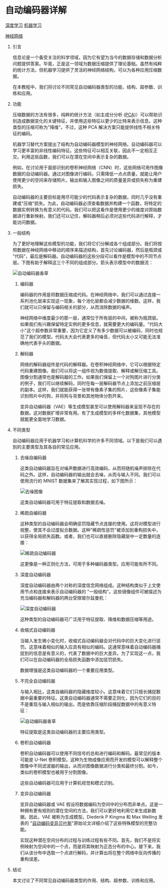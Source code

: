 # 自动编码器详解

[深度学习](https://www.baeldung.com/cs/category/ai/deep-learning) [机器学习](https://www.baeldung.com/cs/category/ai/ml)

[神经网络](https://www.baeldung.com/cs/tag/neural-networks)

1. 引言

    信息论是一个备受关注的科学领域，因为它有望为当今的数据存储和数据分析问题提供答案。毕竟，正是这一领域为数据压缩提供了理论基础。虽然有纯粹的统计方法，但机器学习提供了灵活的神经网络结构，可以为各种应用压缩数据。

    在本教程中，我们将讨论不同常见自动编码器类型的功能、结构、超参数、训练和应用。

2. 功能

    压缩数据的方法有很多，纯粹的统计方法（如主成分分析 ([PCA](https://www.baeldung.com/cs/principal-component-analysis))）可以帮助识别造成数据变化的关键特征，并使用这些特征以更少的比特来表示信息。这种类型的压缩可称为"降维"。不过，这种 PCA 解决方案只能提供线性不相关特征的编码。

    机器学习替代方案提出了结构为自动编码器模型的神经网络。自动编码器可以学习更丰富的非线性编码特征。这些特征可以相互关联，因此不一定相互正交。利用这些函数，我们可以在潜在空间中表示复杂的数据。

    例如，在讨论用于面部识别的卷积神经网络（CNN）时，这些网络可用作图像数据的自动编码器。通过对图像进行编码，只需降低一点点质量，就能让用户使用更少的空间来存储照片。输出和输入图像之间的质量差异或损失称为重建损失。

    自动编码器的主要目标是用尽可能少的代码表示复杂的数据，同时几乎没有重建或"压缩"损失。为此，自动编码器必须查看数据并构建一个函数，将特定的数据实例转换为有意义的代码。我们可以把这看作是使用更少的维度对原始数据进行重新映射。我们还可以记住，解码器稍后必须对这些代码进行解释，才能访问数据。

3. 一般结构

    为了更好地理解这些模型的功能，我们将它们分解成各个组成部分。我们将按照数据在神经网络中移动的顺序来描述结构，首先讨论编码器，然后是瓶颈或 "代码"，最后是解码器。自动编码器的这些分段可以看作是模型中的不同节点层。下图有助于解释这三个不同的组成部分。箭头表示模型中的数据流：

    ![自动编码器香草](pic/Autoencoder-Vanilla.webp)

    1. 编码器

        编码器的作用是将数据压缩成代码。在神经网络中，我们可以通过连接一系列池化层来实现这一现象，每个池化层都会减少数据的维数。这样，我们就可以只保留与编码相关的部分，从而消除数据的噪声。

        神经网络中维度最少的那一层，通常位于所有层的中间，被称为瓶颈层。如果我们有兴趣保留特定实例的更多信息，就需要更大的编码量。"代码大小"这个超参数非常重要，因为它定义了有多少数据可以被编码，同时也规范了我们的模型。代码太大会代表更多的噪音，但代码太小又可能无法准确地代表手头的数据。

    2. 解码器

        网络的解码器组件是代码的解释器。在卷积神经网络中，它可以根据特定代码重建图像。我们可以将这一组件视为数值提取、解释或解压缩工具。图像分割通常也是解码器的工作。如果我们保留上一个对狗图片进行分类的例子，我们可以继续解码，同时在每一层解码器节点上添加之前压缩层的副本。这样，我们就能获得一张带有像素子集的照片，这些像素子集能识别照片中的狗，并将狗与背景和其他物体分割开来。

        变异自动编码器（VAE）等生成模型甚至可以使用解码器来呈现不存在的数据。这对数据扩增非常有用。有了生成模型的多样化数据集，其他模型就能更全面地学习数据。

4. 不同类型

    自动编码器应用于机器学习和计算机科学的许多不同领域。以下是我们可以遇到的主要类型及其各自的常见应用。

    1. 去噪自编码器

        这类自动编码器旨在对噪声数据进行高效编码，从而将随机噪声排除在代码之外。这样，自动编码器的输出就会去噪，从而与输入不同。我们可以使用流行的 MNIST 数据集来了解其实现过程，如下图所示：

        ![去噪图像](pic/denoising-image.jpg)

        这类自动编码器可用于特征提取和数据去噪。

    2. 稀疏自编码器

        这种类型的自动编码器会明确惩罚隐藏节点连接的使用。这将对模型进行规整，使其不会过度拟合数据。这种"稀疏性惩罚"被添加到重构损失中，以获得全局损失函数。或者，我们也可以直接删除隐藏层中一定数量的连接：

        ![稀疏自动编码器](pic/sparse-autoencoder-1024x544.webp)

        这更像是一种正则化方法，可用于多种编码器类型。应用可能有所不同。

    3. 深度自动编码器

        深度自动编码器由两个对称的深度信念网络组成。这种结构类似于上文使用节点和连接来表示自动编码器的 "一般结构"。这些镜像组件可被描述为充当编码器和解码器的两台受限玻尔兹曼机：

        ![深度自动编码器](pic/deep-autoencoder.webp)

        这种类型的自动编码器可广泛用于特征提取、降维和数据压缩等用途。

    4. 收缩式自动编码器

        当输入发生微小变化时，收缩式自动编码器会对代码中的巨大变化进行惩罚。这意味着相似的输入应具有相似的编码。这通常意味着自动编码器捕捉到的信息是有意义的，代表了数据中的巨大差异。为了实现这一点，我们可以在自动编码器的全局损失函数中添加惩罚损失。

        数据增强是这类自动编码器的一个重要应用类型。

    5. 不完全自动编码器

        与输入相比，这类自编码器的隐藏维度较小。这意味着它们只擅长捕捉数据中最重要的特征。这类自动编码器通常不需要正则化，因为它们的目的不是重现与输入相似的输出，而是依靠压缩阶段捕捉数据中的有意义特征：

        ![自动编码器香草](pic/Autoencoder-Vanilla.webp)

        特征提取是这类自动编码器的主要应用类型。

    6. 卷积自动编码器

        卷积自动编码器可以使用不同信号的总和进行编码和解码。最常见的版本可能是 U-Net 卷积模型。这种为生物成像应用而开发的模型可以解释整个图像中不同滤波器的输出，从而对图像数据进行分类和最终分割。如今，类似的卷积模型也被用于分割图像。

        这些自动编码器可应用于计算机视觉和模式识别。

    7. 变异自动编码器

        变异自动编码器或 VAE 假设将数据编码为空间中的分布而非单点。这是一种拥有更有规则的潜在空间的方法，我们可以更好地利用它来生成新数据。因此，VAE 被称为生成模型。Diederik P Kingma 和 Max Welling 发表的 "[自动编码变异贝叶斯](https://arxiv.org/abs/1312.6114)"原始论文详细介绍了这些特殊模型的完整功能。

        实现这种潜在空间分布的过程与训练过程有些不同。首先，我们不是将实例映射为空间中的一个点，而是将其映射为正态分布的中心。接下来，我们从该分布中选取一个点进行解码，并计算出将在整个网络中反向传播的重构误差。

5. 结论

    本文讨论了不同常见自动编码器类型的作用、结构、超参数、训练和应用。
